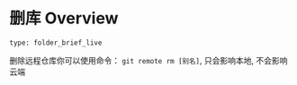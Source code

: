 # 删库 Overview
 
```ccard
type: folder_brief_live
```
 
删除远程仓库你可以使用命令：
`git remote rm [别名]`, 只会影响本地, 不会影响云端